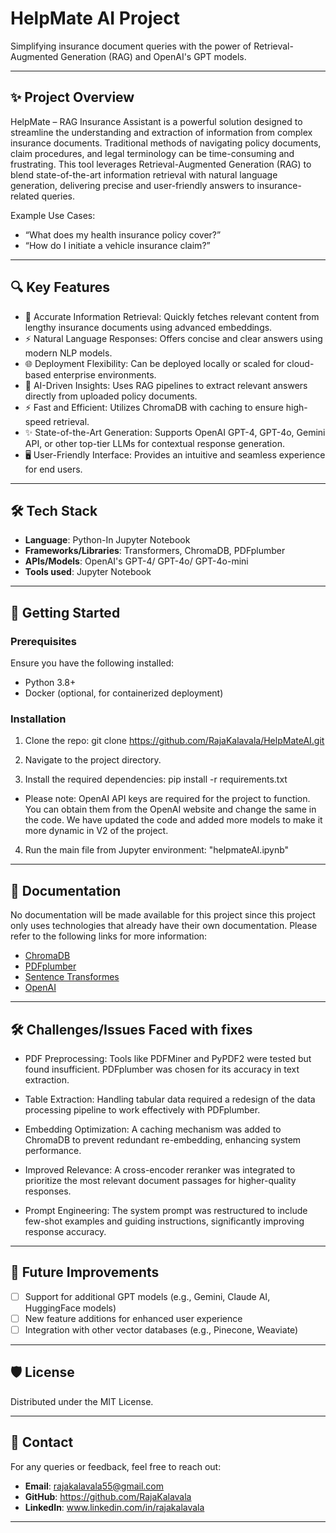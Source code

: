 # HelpMate AI Project

Simplifying insurance document queries with the power of Retrieval-Augmented Generation (RAG) and OpenAI's GPT models.

---

## ✨ Project Overview

HelpMate – RAG Insurance Assistant is a powerful solution designed to streamline the understanding and extraction of information from complex insurance documents. Traditional methods of navigating policy documents, claim procedures, and legal terminology can be time-consuming and frustrating. This tool leverages Retrieval-Augmented Generation (RAG) to blend state-of-the-art information retrieval with natural language generation, delivering precise and user-friendly answers to insurance-related queries.

Example Use Cases:

- “What does my health insurance policy cover?”
- “How do I initiate a vehicle insurance claim?”

---

## 🔍 Key Features

- 🌟 Accurate Information Retrieval: Quickly fetches relevant content from lengthy insurance documents using advanced embeddings.
- ⚡ Natural Language Responses: Offers concise and clear answers using modern NLP models.
- 🌐 Deployment Flexibility: Can be deployed locally or scaled for cloud-based enterprise environments.
- 🤖 AI-Driven Insights: Uses RAG pipelines to extract relevant answers directly from uploaded policy documents.
- ⚡ Fast and Efficient: Utilizes ChromaDB with caching to ensure high-speed retrieval.
- ✨ State-of-the-Art Generation: Supports OpenAI GPT-4, GPT-4o, Gemini API, or other top-tier LLMs for contextual response generation.
- 🖥️ User-Friendly Interface: Provides an intuitive and seamless experience for end users.

---

## 🛠️ Tech Stack

- **Language**: Python-In Jupyter Notebook
- **Frameworks/Libraries**: Transformers, ChromaDB, PDFplumber
- **APIs/Models**: OpenAI's GPT-4/ GPT-4o/ GPT-4o-mini
- **Tools used**: Jupyter Notebook

---

## 🚀 Getting Started

### Prerequisites

Ensure you have the following installed:

- Python 3.8+
- Docker (optional, for containerized deployment)

### Installation

1. Clone the repo:
   git clone https://github.com/RajaKalavala/HelpMateAI.git

2. Navigate to the project directory.

3. Install the required dependencies:
   pip install -r requirements.txt

- Please note: OpenAI API keys are required for the project to function. You can obtain them from the OpenAI website and change the same in the code. We have updated the code and added more models to make it more dynamic in V2 of the project.

4. Run the main file from Jupyter environment:
   "helpmateAI.ipynb"

---

## 📖 Documentation

No documentation will be made available for this project since this project only uses technologies that already have their own documentation. Please refer to the following links for more information:

- [ChromaDB](https://docs.trychroma.com/)
- [PDFplumber](https://pypi.org/project/pdfplumber/0.1.2/)
- [Sentence Transformes](https://www.sbert.net/docs/)
- [OpenAI](https://platform.openai.com/docs/)

---

## 🛠️ Challenges/Issues Faced with fixes

- PDF Preprocessing: Tools like PDFMiner and PyPDF2 were tested but found insufficient. PDFplumber was chosen for its accuracy in text extraction.

- Table Extraction: Handling tabular data required a redesign of the data processing pipeline to work effectively with PDFplumber.

- Embedding Optimization: A caching mechanism was added to ChromaDB to prevent redundant re-embedding, enhancing system performance.

- Improved Relevance: A cross-encoder reranker was integrated to prioritize the most relevant document passages for higher-quality responses.

- Prompt Engineering: The system prompt was restructured to include few-shot examples and guiding instructions, significantly improving response accuracy.

---

## 🌟 Future Improvements

- [ ] Support for additional GPT models (e.g., Gemini, Claude AI, HuggingFace models)
- [ ] New feature additions for enhanced user experience
- [ ] Integration with other vector databases (e.g., Pinecone, Weaviate)

---

## 🛡️ License

Distributed under the MIT License.

---

## 💬 Contact

For any queries or feedback, feel free to reach out:

- **Email**: rajakalavala55@gmail.com
- **GitHub**: https://github.com/RajaKalavala
- **LinkedIn**: www.linkedin.com/in/rajakalavala

---
